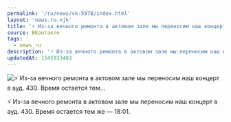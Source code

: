 ```yaml
---
permalink: '/ru/news/vk-5978/index.html'
layout: 'news.ru.njk'
title: '⚡ Из-за вечного ремонта в актовом зале мы переносим наш концерт в ауд. 430. Время остается тем'
source: ВКонтакте
tags:
  - news_ru
description: '⚡ Из-за вечного ремонта в актовом зале мы переносим наш концерт в ауд. 430. Время остается тем…'
updatedAt: 1545933483
---
```

![⚡ Из-за вечного ремонта в актовом зале мы переносим наш концерт в ауд. 430. Время остается тем…](https://sun9-16.userapi.com/impf/c850020/v850020707/ed2f1/qHQ8AFogIaM.jpg?size=1280x1280&quality=96&sign=9d8a91862a571fa301e2a0dc65d3d1b9&c_uniq_tag=klgyGIHUljCZ2hK8ohMoLCkH7wS3uEdtqGjkwiycJls&type=album)

⚡ Из-за вечного ремонта в актовом зале мы переносим наш концерт в ауд. 430. Время остается тем же — 18:01.
